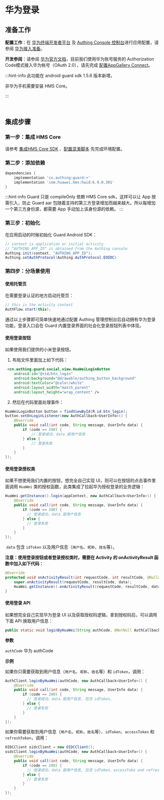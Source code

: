 # 华为登录

<LastUpdated/>

## 准备工作

**配置工作**：在 [华为终端开发者平台](https://developer.huawei.com/consumer/cn/appgallery/) 及 [Authing Console 控制台](https://authing.cn/)进行应用配置，请参阅 [华为接入准备](../../../guides/connections/social/huawei-mobile/README.md)。

**开发参阅**：请参阅 [华为官方文档](https://developer.huawei.com/consumer/cn/doc/development/HMSCore-Guides/android-introduction-0000001098842325)，目前我们使用华为账号服务的 Authorization Code模式接入华为帐号（OAuth 2.0），请先完成  [配置AppGallery Connect](https://developer.huawei.com/consumer/cn/doc/development/HMSCore-Guides/config-agc-0000001050196065)。

:::hint-info
此功能在 android guard sdk 1.5.6 版本新增。

非华为手机需要安装 HMS Core。

:::

<br>

## 集成步骤

### 第一步：集成 HMS Core

请参考 [集成HMS Core SDK](https://developer.huawei.com/consumer/cn/doc/development/HMSCore-Guides/as-integration-hms-core-sdk-0000001050436235) 、[配置混淆脚本](https://developer.huawei.com/consumer/cn/doc/development/HMSCore-Guides/config-obfuscation-script-0000001056835760) 先完成环境配置。

### 第二步：添加依赖

```groovy
dependencies {
    implementation 'cn.authing:guard:+'
  	implementation 'com.huawei.hms:hwid:6.9.0.301'
}
```

:::hint-info
Guard 只是 compileOnly 依赖 HMS Core sdk，这样可以让 App 按需引入，防止 Guard aar 包随着支持的第三方登录增加而越来越大。所以每增加一个第三方身份源，都需要 App 手动加上该身份源的依赖。
:::

### 第三步：初始化

在应用启动的时候初始化 Guard Android SDK：

```java
// context is application or initial activity
// ”AUTHING_APP_ID“ is obtained from the Authing console
Authing.init(context, "AUTHING_APP_ID");
Authing.setAuthProtocol(Authing.AuthProtocol.EOIDC)
```


### 第四步：分场景使用

#### 使用托管页
在需要登录认证的地方启动托管页：

```java
// this is the activity context
AuthFlow.start(this);
```

通过以上步骤即可简单快速地通过配置 Authing 管理控制台后自动拥有华为登录功能，登录入口会在 Guard 内置登录界面的社会化登录按钮列表中体现。

#### 使用登录按钮

如果使用我们提供的小米登录按钮。

1. 布局文件里面加上如下代码：

```xml
 <cn.authing.guard.social.view.HuaWeiLoginButton
    android:id="@+id/btn_login"
    android:background="@drawable/authing_button_background"
    android:textColor="@color/white"
    android:layout_width="match_parent"
    android:layout_height="wrap_content" />
```

2. 然后在代码里面处理事件：

```java
HuaWeiLoginButton button = findViewById(R.id.btn_login);
button.setOnLoginListener(new AuthCallback<UserInfo>() {
    @Override
    public void call(int code, String message, UserInfo data) {
      	if (code == 200) {
        	// 登录成功，data 是用户信息
       	} else {
        	// 登录失败
      	}
    }
});
```

#### 使用登录授权类
如果不想使用我们内置的按钮，想完全自己实现 UI，则可以在按钮的点击事件里面调用 `HuaWei` 类的授权函数，此类集成了拉起华为授权登录的业务逻辑：

```java
HuaWei.getInstance().login(appContext, new AuthCallback<UserInfo>() {
    @Override
    public void call(int code, String message, UserInfo data) {
        if (code == 200) {
          // 登录成功，data 是用户信息
        } else {
          // 登录失败
        }
    }
});
```

​	`data` 包含 `idToken` 以及用户信息（`用户名`、`昵称`、`姓名`等）。

**注意：使用登录按钮或者登录授权类时，需要在 Activity 的 onActivityResult 函数中加入如下代码：**

```java
@Override
protected void onActivityResult(int requestCode, int resultCode, @Nullable Intent data) {
    super.onActivityResult(requestCode, resultCode, data);
    HuaWei.getInstance().onActivityResult(requestCode, resultCode, data);
}
```

#### 使用登录 API 

如果想完全自己实现华为登录 UI 以及获取授权码逻辑，拿到授权码后，可以调用下面 API 换取用户信息：

```java
public static void loginByHuaWei(String authCode, @NotNull AuthCallback<UserInfo> callback)
```

**参数**

*`authCode`* 华为 authCode

**示例**

如果你只需要获取到用户信息（`用户名`、`昵称`、`姓名`等）和 `idToken`，调用：

```java
AuthClient.loginByHuaWei(authCode, new AuthCallback<UserInfo>() {
    @Override
    public void call(int code, String message, UserInfo data) {
        if (code == 200) {
          // 登录成功，data 是用户信息, 包含 idToken。
        } else {
          // 登录失败
        }
    }
});
```

如果你需要获取到用户信息（`用户名`、`昵称`、`姓名`等）、`idToken`、`accessToken` 和 `refreshToken`，调用：

```java
OIDCClient oidcClient = new OIDCClient();
oidcClient.loginByHuaWei(authCode, new AuthCallback<UserInfo>() {
    @Override
    public void call(int code, String message, UserInfo data) {
        if (code == 200) {
          // 登录成功，data 是用户信息, 包含 idToken、accessToke and refreshToken。
        } else {
          // 登录失败
        }
    }
});
```

